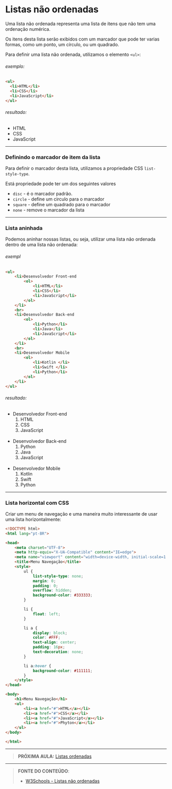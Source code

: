 # Listas não ordenadas

Uma lista não ordenada representa uma lista de itens que não tem uma ordenação numérica.

Os itens desta lista serão exibidos com um marcador que pode ter varias formas, como um ponto, um círculo, ou um quadrado. 

Para definir uma lista não ordenada, utilizamos o elemento `<ul>`:

###### exemplo:

``` html
<ul>
  <li>HTML</li>
  <li>CSS</li>
  <li>JavaScript</li>
</ul>
```

###### resultado: 

<ul>
  <li>HTML</li>
  <li>CSS</li>
  <li>JavaScript</li>
</ul>

---

### Definindo o marcador de item da lista

Para definir o marcador desta lista, utilizamos a propriedade CSS `list-style-type`. 

Está propriedade pode ter um dos seguintes valores

-  `disc` - é o marcador padrão.
- `circle` - define um circulo para o marcador
- `square` - define um quadrado para o marcador
- `none` - remove o marcador da lista

---

### Lista aninhada

Podemos aninhar nossas listas, ou seja, utilizar uma lista não ordenada dentro de uma lista não ordenada:

###### exempl

``` html
<ul>
    <li>Desenvolvedor Front-end
        <ol>
            <li>HTML</li>
            <li>CSS</li>
            <li>JavaScript</li>
        </ol>
    </li>
    <br>
    <li>Desenvolvedor Back-end
        <ol>
            <li>Python</li>
            <li>Java</li>
            <li>JavaScript</li>
        </ol>
    </li>
    <br>
    <li>Desenvolvedor Mobile
        <ol>
            <li>Kotlin </li>
            <li>Swift </li>
            <li>Python</li>
        </ol>
    </li>
</ul>
```

###### resultado:

<ul>
    <li>Desenvolvedor Front-end
        <ol>
            <li>HTML</li>
            <li>CSS</li>
            <li>JavaScript</li>
        </ol>
    </li>
    <br>
    <li>Desenvolvedor Back-end
        <ol>
            <li>Python</li>
            <li>Java</li>
            <li>JavaScript</li>
        </ol>
    </li>
    <br>
    <li>Desenvolvedor Mobile
        <ol>
            <li>Kotlin </li>
            <li>Swift </li>
            <li>Python</li>
        </ol>
    </li>
</ul>

---

### Lista horizontal com CSS

Criar um menu de navegação e uma maneira muito interessante de usar uma lista horizontalmente:

``` html
<!DOCTYPE html>
<html lang="pt-BR">

<head>
    <meta charset="UTF-8">
    <meta http-equiv="X-UA-Compatible" content="IE=edge">
    <meta name="viewport" content="width=device-width, initial-scale=1.0">
    <title>Menu Navegação</title>
    <style>
        ul {
            list-style-type: none;
            margin: 0;
            padding: 0;
            overflow: hidden;
            background-color: #333333;
        }

        li {
            float: left;
        }

        li a {
            display: block;
            color: #FFF;
            text-align: center;
            padding: 16px;
            text-decoration: none;
        }

        li a:hover {
            background-color: #111111;
        }
    </style>
</head>

<body>
    <h1>Menu Navegação</h1>
    <ul>
        <li><a href="#">HTML</a></li>
        <li><a href="#">CSS</a></li>
        <li><a href="#">JavaScript</a></li>
        <li><a href="#">Phyton</a></li>
    </ul>
</body>

</html>
```

***

> **PRÓXIMA AULA:** [Listas ordenadas](../7.3-listas-ordenadas)

***


> **FONTE DO CONTEÚDO**:
>
> - [W3Schools - Listas não ordenadas](https://www.w3schools.com/html/html_lists_unordered.asp)